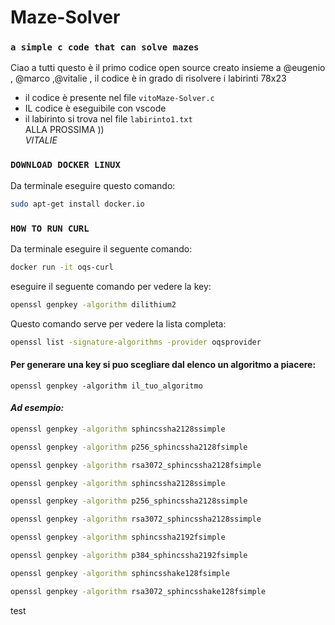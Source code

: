 # Maze-Solver
### `a simple c code that can solve mazes`
Ciao a tutti questo è il primo codice open source creato insieme 
a @eugenio , @marco ,@vitalie , il codice è in grado di risolvere i labirinti 78x23

* il codice è presente nel file `vitoMaze-Solver.c`
* IL codice è eseguibile con vscode  
* il labirinto si trova nel file `labirinto1.txt`  
ALLA PROSSIMA ))  
*VITALIE*


### `DOWNLOAD DOCKER LINUX`
Da terminale eseguire questo comando:
```bash
sudo apt-get install docker.io
```
### `HOW TO RUN CURL`
Da terminale eseguire il seguente comando:
```bash
docker run -it oqs-curl  
```
eseguire il seguente comando per vedere la key:
```bash
openssl genpkey -algorithm dilithium2
```
Questo comando serve per vedere la lista completa:
```bash
openssl list -signature-algorithms -provider oqsprovider
```
#### Per generare una key si puo scegliare dal elenco un algoritmo a piacere:  
`openssl genpkey -algorithm il_tuo_algoritmo`  

#### *Ad esempio:*
```bash
openssl genpkey -algorithm sphincssha2128ssimple
```
```bash
openssl genpkey -algorithm p256_sphincssha2128fsimple
```
```bash
openssl genpkey -algorithm rsa3072_sphincssha2128fsimple
```
```bash
openssl genpkey -algorithm sphincssha2128ssimple
```
```bash
openssl genpkey -algorithm p256_sphincssha2128ssimple
```
```bash
openssl genpkey -algorithm rsa3072_sphincssha2128ssimple
```
```bash
openssl genpkey -algorithm sphincssha2192fsimple
```
```bash
openssl genpkey -algorithm p384_sphincssha2192fsimple
```
```bash
openssl genpkey -algorithm sphincsshake128fsimple
```
```bash
openssl genpkey -algorithm rsa3072_sphincsshake128fsimple
```
test
